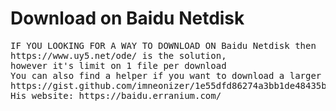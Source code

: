 # Download on Baidu Netdisk
<pre>IF YOU LOOKING FOR A WAY TO DOWNLOAD ON Baidu Netdisk then
https://www.uy5.net/ode/ is the solution,
however it's limit on 1 file per download
You can also find a helper if you want to download a larger file
https://gist.github.com/imneonizer/1e55dfd86274a3bb1de48435b52c5b12#gistcomment-5243178
His website: https://baidu.erranium.com/</pre>
